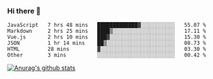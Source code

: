 ### Hi there 👋



<!--
**webB1an/webB1an** is a ✨ _special_ ✨ repository because its `README.md` (this file) appears on your GitHub profile.

Here are some ideas to get you started:

- 🔭 I’m currently working on ...
- 🌱 I’m currently learning ...
- 👯 I’m looking to collaborate on ...
- 🤔 I’m looking for help with ...
- 💬 Ask me about ...
- 📫 How to reach me: ...
- 😄 Pronouns: ...
- ⚡ Fun fact: ...
-->

<!--START_SECTION:waka-->

```text
JavaScript   7 hrs 48 mins   █████████████▓░░░░░░░░░░░   55.07 %
Markdown     2 hrs 25 mins   ████▒░░░░░░░░░░░░░░░░░░░░   17.11 %
Vue.js       2 hrs 10 mins   ███▓░░░░░░░░░░░░░░░░░░░░░   15.30 %
JSON         1 hr 14 mins    ██▒░░░░░░░░░░░░░░░░░░░░░░   08.73 %
HTML         28 mins         ▓░░░░░░░░░░░░░░░░░░░░░░░░   03.30 %
Other        3 mins          ░░░░░░░░░░░░░░░░░░░░░░░░░   00.42 %
```

<!--END_SECTION:waka-->


[![Anurag's github stats](https://github-readme-stats.vercel.app/api?username=webB1an&show_icons=true&theme=radical)](https://github.com/anuraghazra/github-readme-stats)

